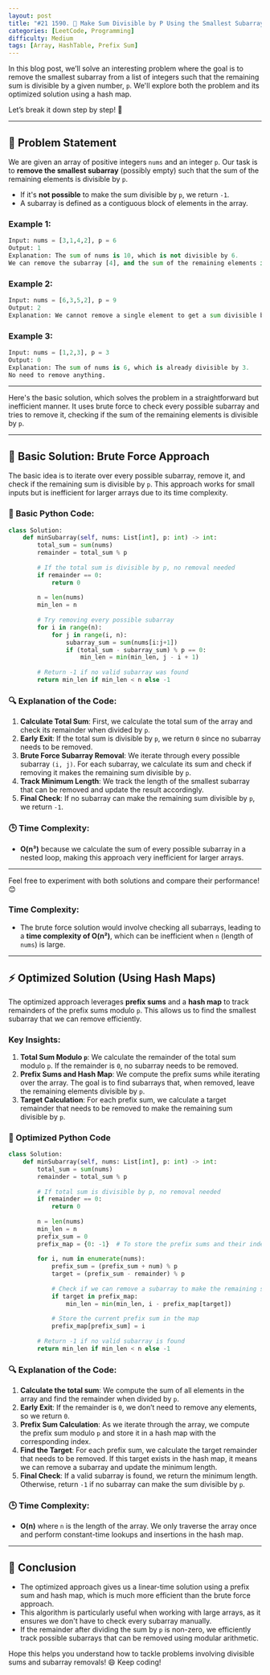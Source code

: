 ```yaml
---
layout: post  
title: "#21 1590. 🧮 Make Sum Divisible by P Using the Smallest Subarray Removal 🚀"
categories: [LeetCode, Programming]
difficulty: Medium
tags: [Array, HashTable, Prefix Sum]
---
```


In this blog post, we’ll solve an interesting problem where the goal is to remove the smallest subarray from a list of integers such that the remaining sum is divisible by a given number, `p`. We'll explore both the problem and its optimized solution using a hash map.

Let’s break it down step by step! 🚀

---

## 📝 Problem Statement

We are given an array of positive integers `nums` and an integer `p`. Our task is to **remove the smallest subarray** (possibly empty) such that the sum of the remaining elements is divisible by `p`. 

- If it's **not possible** to make the sum divisible by `p`, we return `-1`.
- A subarray is defined as a contiguous block of elements in the array.

### Example 1:
```python
Input: nums = [3,1,4,2], p = 6
Output: 1
Explanation: The sum of nums is 10, which is not divisible by 6. 
We can remove the subarray [4], and the sum of the remaining elements is 6, which is divisible by 6.
```

### Example 2:
```python
Input: nums = [6,3,5,2], p = 9
Output: 2
Explanation: We cannot remove a single element to get a sum divisible by 9. The best way is to remove the subarray [5,2].
```

### Example 3:
```python
Input: nums = [1,2,3], p = 3
Output: 0
Explanation: The sum of nums is 6, which is already divisible by 3. 
No need to remove anything.
```

---

Here's the basic solution, which solves the problem in a straightforward but inefficient manner. It uses brute force to check every possible subarray and tries to remove it, checking if the sum of the remaining elements is divisible by `p`.

---

## 📝 Basic Solution: Brute Force Approach

The basic idea is to iterate over every possible subarray, remove it, and check if the remaining sum is divisible by `p`. This approach works for small inputs but is inefficient for larger arrays due to its time complexity.

### 🐍 Basic Python Code:

```python
class Solution:
    def minSubarray(self, nums: List[int], p: int) -> int:
        total_sum = sum(nums)
        remainder = total_sum % p
        
        # If the total sum is divisible by p, no removal needed
        if remainder == 0:
            return 0
        
        n = len(nums)
        min_len = n
        
        # Try removing every possible subarray
        for i in range(n):
            for j in range(i, n):
                subarray_sum = sum(nums[i:j+1])
                if (total_sum - subarray_sum) % p == 0:
                    min_len = min(min_len, j - i + 1)
        
        # Return -1 if no valid subarray was found
        return min_len if min_len < n else -1
```

### 🔍 Explanation of the Code:
1. **Calculate Total Sum**: First, we calculate the total sum of the array and check its remainder when divided by `p`.
2. **Early Exit**: If the total sum is divisible by `p`, we return `0` since no subarray needs to be removed.
3. **Brute Force Subarray Removal**: We iterate through every possible subarray `(i, j)`. For each subarray, we calculate its sum and check if removing it makes the remaining sum divisible by `p`.
4. **Track Minimum Length**: We track the length of the smallest subarray that can be removed and update the result accordingly.
5. **Final Check**: If no subarray can make the remaining sum divisible by `p`, we return `-1`.

### 🕒 Time Complexity:
- **O(n³)** because we calculate the sum of every possible subarray in a nested loop, making this approach very inefficient for larger arrays.

---

Feel free to experiment with both solutions and compare their performance! 😊
### Time Complexity:
- The brute force solution would involve checking all subarrays, leading to a **time complexity of O(n²)**, which can be inefficient when `n` (length of `nums`) is large.

---

## ⚡ Optimized Solution (Using Hash Maps)

The optimized approach leverages **prefix sums** and a **hash map** to track remainders of the prefix sums modulo `p`. This allows us to find the smallest subarray that we can remove efficiently.

### Key Insights:
1. **Total Sum Modulo `p`**: We calculate the remainder of the total sum modulo `p`. If the remainder is `0`, no subarray needs to be removed.
2. **Prefix Sums and Hash Map**: We compute the prefix sums while iterating over the array. The goal is to find subarrays that, when removed, leave the remaining elements divisible by `p`. 
3. **Target Calculation**: For each prefix sum, we calculate a target remainder that needs to be removed to make the remaining sum divisible by `p`.

### 🐍 Optimized Python Code

```python
class Solution:
    def minSubarray(self, nums: List[int], p: int) -> int:
        total_sum = sum(nums)
        remainder = total_sum % p
        
        # If total sum is divisible by p, no removal needed
        if remainder == 0:
            return 0
        
        n = len(nums)
        min_len = n
        prefix_sum = 0
        prefix_map = {0: -1}  # To store the prefix sums and their indexes
        
        for i, num in enumerate(nums):
            prefix_sum = (prefix_sum + num) % p
            target = (prefix_sum - remainder) % p
            
            # Check if we can remove a subarray to make the remaining sum divisible by p
            if target in prefix_map:
                min_len = min(min_len, i - prefix_map[target])
            
            # Store the current prefix sum in the map
            prefix_map[prefix_sum] = i
        
        # Return -1 if no valid subarray is found
        return min_len if min_len < n else -1
```

### 🔍 Explanation of the Code:
1. **Calculate the total sum**: We compute the sum of all elements in the array and find the remainder when divided by `p`.
2. **Early Exit**: If the remainder is `0`, we don’t need to remove any elements, so we return `0`.
3. **Prefix Sum Calculation**: As we iterate through the array, we compute the prefix sum modulo `p` and store it in a hash map with the corresponding index.
4. **Find the Target**: For each prefix sum, we calculate the target remainder that needs to be removed. If this target exists in the hash map, it means we can remove a subarray and update the minimum length.
5. **Final Check**: If a valid subarray is found, we return the minimum length. Otherwise, return `-1` if no subarray can make the sum divisible by `p`.

### 🕒 Time Complexity:
- **O(n)** where `n` is the length of the array. We only traverse the array once and perform constant-time lookups and insertions in the hash map.

---

## 🎯 Conclusion

- The optimized approach gives us a linear-time solution using a prefix sum and hash map, which is much more efficient than the brute force approach.
- This algorithm is particularly useful when working with large arrays, as it ensures we don't have to check every subarray manually.
- If the remainder after dividing the sum by `p` is non-zero, we efficiently track possible subarrays that can be removed using modular arithmetic.

Hope this helps you understand how to tackle problems involving divisible sums and subarray removals! 😄 Keep coding!
